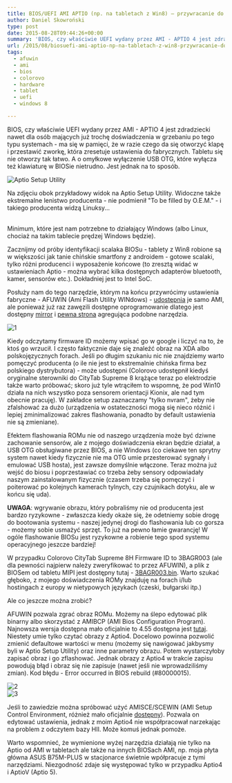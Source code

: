 ```yaml
---
title: BIOS/UEFI AMI APTIO (np. na tabletach z Win8) – przywracanie do ustawień fabrycznych
author: Daniel Skowroński
type: post
date: 2015-08-28T09:44:26+00:00
summary: 'BIOS, czy właściwie UEFI wydany przez AMI - APTIO 4 jest zdradziecki nawet dla osób mających już trochę doświadczenia w grzebaniu po tego typu systemach - ma się w pamięci, że w razie czego da się otworzyć klapę i przestawić zworkę, która zresetuje ustawienia do fabrycznych. Tabletu się nie otworzy tak łatwo. A o omyłkowe wyłączenie USB OTG, które wyłącza też klawiaturę w BIOSie nietrudno. Jest jednak na to sposób.'
url: /2015/08/biosuefi-ami-aptio-np-na-tabletach-z-win8-przywracanie-do-ustawien-fabrycznych/
tags:
  - afuwin
  - ami
  - bios
  - colorovo
  - hardware
  - tablet
  - uefi
  - windows 8

---
```

BIOS, czy właściwie UEFI wydany przez AMI - APTIO 4 jest zdradziecki nawet dla osób mających już trochę doświadczenia w grzebaniu po tego typu systemach - ma się w pamięci, że w razie czego da się otworzyć klapę i przestawić zworkę, która zresetuje ustawienia do fabrycznych. Tabletu się nie otworzy tak łatwo. A o omyłkowe wyłączenie USB OTG, które wyłącza też klawiaturę w BIOSie nietrudno. Jest jednak na to sposób. 

![Aptio Setup Utility](/wp-content/uploads/2015/08/0.png "Aptio Setup Utility")

Na zdjęciu obok przykładowy widok na Aptio Setup Utility. Widoczne także ekstremalne lenistwo producenta - nie podmienił "To be filled by O.E.M." - i takiego producenta widzą Linuksy...  
<br clear="all" /> 

Minimum, które jest nam potrzebne to działający Windows (albo Linux, chociaż na takim tablecie prędzej Windows będzie).

Zacznijmy od próby identyfikacji scalaka BIOSu - tablety z Win8 robione są w większości jak tanie chińskie smartfony z androidem - gotowe scalaki, tylko różni producenci i wyposażenie końcowe (to zresztą widać w ustawieniach Aptio - można wybrać kilka dostępnych adapterów bluetooth, kamer, sensorów etc.). Dokładniej jest to Intel SoC.

Posłuży nam do tego narzędzie, którym na końcu przywrócimy ustawienia fabryczne - AFUWIN (Ami Flash Utility WINdows) - [udostępnia][2] je samo AMI, ale ponieważ już raz zawęzili dostępne oprogramowanie dlatego jest dostępny [mirror][3] i [pewna strona][4] agregująca podobne narzędzia.

![1](/wp-content/uploads/2015/08/1.png)

Kiedy odczytamy firmware ID możemy wpisać go w google i liczyć na to, że ktoś go wrzucił. I często faktycznie daje się znaleźć obraz na XDA albo polskojęzycznych forach. Jeśli po długim szukaniu nic nie znajdziemy warto pomęczyć producenta (o ile nie jest to ekstremalnie chińska firma bez polskiego dystrybutora) - może udostępni (Colorovo udostępnił kiedyś oryginalne sterowniki do CityTab Supreme 8 krążące teraz po elektrodzie także warto próbować; skoro już tyle wtrąciłem to wspomnę, że pod Win10 działa na nich wszystko poza sensorem orientacji Kionix, ale nad tym obecnie pracuję). W zakładce setup zaznaczamy "tylko nvram", żeby nie zfalshować za dużo (urządzenia w ostateczności mogą się nieco różnić i lepiej zminimalizować zakres flashowania, ponadto by default ustawienia nie są zmieniane).

Efektem flashowania ROMu nie od naszego urządzenia może być dziwne zachowanie sensorów, ale z mojego doświadczenia ekran będzie działał, a USB OTG obsługiwane przez BIOS, a nie Windows (co ciekawe ten sprytny system nawet kiedy fizycznie nie ma OTG umie przesterować sygnały i emulować USB hosta), jest zawsze domyślnie włączone. Teraz można już wejść do biosu i poprzestawiać co trzeba żeby sensory odpowiadały naszym zainstalowanym fizycznie (czasem trzeba się pomęczyć i poiterować po kolejnych kamerach tylnych, czy czujnikach dotyku, ale w końcu się uda).

**UWAGA**: wgrywanie obrazu, który pobraliśmy nie od producenta jest bardzo ryzykowne - zwłaszcza kiedy okaże się, że odetniemy sobie drogę do bootowania systemu - naszej jedynej drogi do flashowania lub co gorsza - możemy sobie usmażyć sprzęt. To już na pewno łamie gwarancję! W ogóle flashowanie BIOSu jest ryzykowne a robienie tego spod systemu operacyjnego jeszcze bardziej!

W przypadku Colorovo CityTab Supreme 8H Firmware ID to 3BAGR003 (ale dla pewności najpierw należy zweryfikować to przez AFUWIN), a plik z BIOSem od tabletu MIPI jest dostępny tutaj - [3BAGR003.bin][6]. Warto szukać głęboko, z mojego doświadczenia ROMy znajduję na forach i/lub hostingach z europy w nietypowych językach (czeski, bułgarski itp.)

Ale co jeszcze można zrobić?

AFUWIN pozwala zgrać obraz ROMu. Możemy na ślepo edytować plik binarny albo skorzystać z AMIBCP (AMI Bios Configuration Program). Najnowsza wersja dostępna mało oficjalnie to 4.55 dostępna jest [tutaj][7]. Niestety umie tylko czytać obrazy z Aptio4. Docelowo powinna pozwolić zmienić defaultowe wartości w menu (możemy się nawigować jakbysmy byli w Aptio Setup Utility) oraz inne parametry obrazu. Potem wystarczyłoby zapisać obraz i go zflashować. Jednak obrazy z Aptio4 w trakcie zapisu powodują błąd i obraz się nie zapisuje (nawet jeśli nie wprowadziliśmy zmian). Kod błędu - Error occurred in BIOS rebuild (#80000015).

![2](/wp-content/uploads/2015/08/2.png)  
![3](/wp-content/uploads/2015/08/3.png)

Jeśli to zawiedzie można spróbować użyć AMISCE/SCEWIN (AMI Setup Control Environment, różnież mało oficjalnie [dostępny][10]). Pozwala on edytować ustawienia, jednak z moim Aptio4 nie współpracował narzekając na problem z odczytem bazy HII. Może komuś jednak pomoże.

Warto wspomnieć, że wymienione wyżej narzędzia działają nie tylko na Aptio od AMI w tabletach ale także na innych BIOSach AMI, np. moja płyta główna ASUS B75M-PLUS w stacjonarce świetnie wpółpracuje z tymi narzędziami. Niezgodność zdaje się występować tylko w przypadku Aptio4 i AptioV (Aptio 5).

 [1]: /wp-content/uploads/2015/08/0.png
 [2]: http://www.ami.com/download-license-agreement/?DownloadFile=AMIBIOS_and_Aptio_AMI_Firmware_Update_Utility.zip
 [3]: https://mega.nz/#!Hg1zFQiC!MQ-lNnpIZ482OpGdCmKVqofuPItxRgYPFASFya9NyRc
 [4]: https://www.wimsbios.com/amiflasher.jsp
 [5]: /wp-content/uploads/2015/08/1.png
 [6]: /wp-content/uploads/2015/08/3BAGR003.bin_.zip
 [7]: https://mega.nz/#!rtEDBKyL!Q4ozoG4lPy66icTfLPpUCAw2Re5K3DtWWcHcyOt5Il8
 [8]: /wp-content/uploads/2015/08/2.png
 [9]: /wp-content/uploads/2015/08/3.png
 [10]: https://mega.nz/#!ahFS1RRR!f-azf5XmHduHLfuz0DpCnv34AQRTpqZmOehQZPygHJY